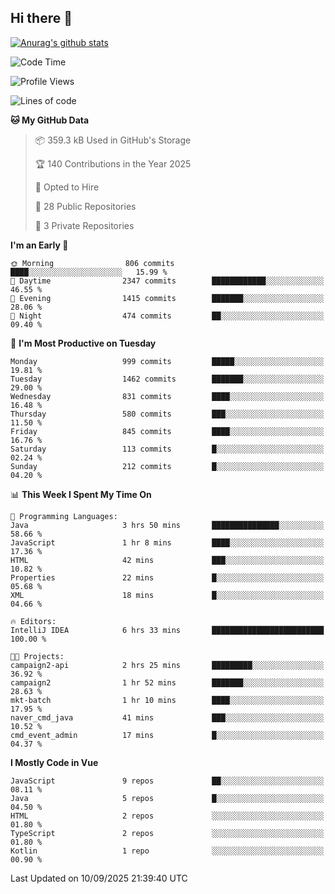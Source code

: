 ## Hi there 👋

[![Anurag's github stats](https://github-readme-stats.vercel.app/api?username=Songwonseok)](https://github.com/anuraghazra/github-readme-stats)



<!--START_SECTION:waka-->
![Code Time](http://img.shields.io/badge/Code%20Time-3%2C757%20hrs%2021%20mins-blue)

![Profile Views](http://img.shields.io/badge/Profile%20Views-0-blue)

![Lines of code](https://img.shields.io/badge/From%20Hello%20World%20I%27ve%20Written-34.8%20million%20lines%20of%20code-blue)

**🐱 My GitHub Data** 

> 📦 359.3 kB Used in GitHub's Storage 
 > 
> 🏆 140 Contributions in the Year 2025
 > 
> 💼 Opted to Hire
 > 
> 📜 28 Public Repositories 
 > 
> 🔑 3 Private Repositories 
 > 
**I'm an Early 🐤** 

```text
🌞 Morning                806 commits         ████░░░░░░░░░░░░░░░░░░░░░   15.99 % 
🌆 Daytime                2347 commits        ████████████░░░░░░░░░░░░░   46.55 % 
🌃 Evening                1415 commits        ███████░░░░░░░░░░░░░░░░░░   28.06 % 
🌙 Night                  474 commits         ██░░░░░░░░░░░░░░░░░░░░░░░   09.40 % 
```
📅 **I'm Most Productive on Tuesday** 

```text
Monday                   999 commits         █████░░░░░░░░░░░░░░░░░░░░   19.81 % 
Tuesday                  1462 commits        ███████░░░░░░░░░░░░░░░░░░   29.00 % 
Wednesday                831 commits         ████░░░░░░░░░░░░░░░░░░░░░   16.48 % 
Thursday                 580 commits         ███░░░░░░░░░░░░░░░░░░░░░░   11.50 % 
Friday                   845 commits         ████░░░░░░░░░░░░░░░░░░░░░   16.76 % 
Saturday                 113 commits         █░░░░░░░░░░░░░░░░░░░░░░░░   02.24 % 
Sunday                   212 commits         █░░░░░░░░░░░░░░░░░░░░░░░░   04.20 % 
```


📊 **This Week I Spent My Time On** 

```text
💬 Programming Languages: 
Java                     3 hrs 50 mins       ███████████████░░░░░░░░░░   58.66 % 
JavaScript               1 hr 8 mins         ████░░░░░░░░░░░░░░░░░░░░░   17.36 % 
HTML                     42 mins             ███░░░░░░░░░░░░░░░░░░░░░░   10.82 % 
Properties               22 mins             █░░░░░░░░░░░░░░░░░░░░░░░░   05.68 % 
XML                      18 mins             █░░░░░░░░░░░░░░░░░░░░░░░░   04.66 % 

🔥 Editors: 
IntelliJ IDEA            6 hrs 33 mins       █████████████████████████   100.00 % 

🐱‍💻 Projects: 
campaign2-api            2 hrs 25 mins       █████████░░░░░░░░░░░░░░░░   36.92 % 
campaign2                1 hr 52 mins        ███████░░░░░░░░░░░░░░░░░░   28.63 % 
mkt-batch                1 hr 10 mins        ████░░░░░░░░░░░░░░░░░░░░░   17.95 % 
naver_cmd_java           41 mins             ███░░░░░░░░░░░░░░░░░░░░░░   10.52 % 
cmd_event_admin          17 mins             █░░░░░░░░░░░░░░░░░░░░░░░░   04.37 % 
```

**I Mostly Code in Vue** 

```text
JavaScript               9 repos             ██░░░░░░░░░░░░░░░░░░░░░░░   08.11 % 
Java                     5 repos             █░░░░░░░░░░░░░░░░░░░░░░░░   04.50 % 
HTML                     2 repos             ░░░░░░░░░░░░░░░░░░░░░░░░░   01.80 % 
TypeScript               2 repos             ░░░░░░░░░░░░░░░░░░░░░░░░░   01.80 % 
Kotlin                   1 repo              ░░░░░░░░░░░░░░░░░░░░░░░░░   00.90 % 
```




 Last Updated on 10/09/2025 21:39:40 UTC
<!--END_SECTION:waka-->
